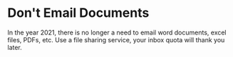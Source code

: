 # Don't Email Documents

In the year 2021, there is no longer a need to email word documents, excel files, PDFs, etc.  Use a file sharing service, your inbox quota will thank you later.